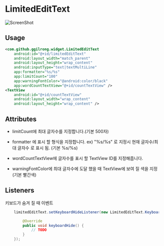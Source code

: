 LimitedEditText
============================
![ScreenShot](https://raw.githubusercontent.com/ggilrong/LimitedEditText/master/ScreenShot.png)

Usage
-----
```xml
<com.github.ggilrong.widget.LimitedEditText
    android:id="@+id/limitedEditText"
    android:layout_width="match_parent"
    android:layout_height="wrap_content"
    android:inputType="text|textMultiLine"
    app:formatter="%s/%s"
    app:limitCount="100"
    app:warningFontColor="@android:color/black"
    app:wordCountTextView="@+id/countTextView" />
<TextView
    android:id="@+id/countTextView"
    android:layout_width="wrap_content"
    android:layout_height="wrap_content" />
```

Attributes
----------
* limitCount에 최대 글자수를 지정합니다.(기본 500자)

* formatter 에 표시 할 형식을 지정합니다. ex) "%s/%s" 로 지정시 현재 글자수/최대 글자수 로 표시 됨. (기본 %s/%s)

* wordCountTextView에 글자수를 표시 할 TextView ID를 지정해줍니다.

* warningFontColor에 최대 글자수에 도달 했을 때 TextView에 보여 질 색을 지정 (기본 빨간색)

Listeners
---------
키보드가 숨겨 질 때 이벤트

```java
	limitedEditText.setKeyboardHideListener(new LimitedEditText.KeyboardHideListener() {

		@Override
		public void keyboardHide() {
			// TODO
		}
	});
```



